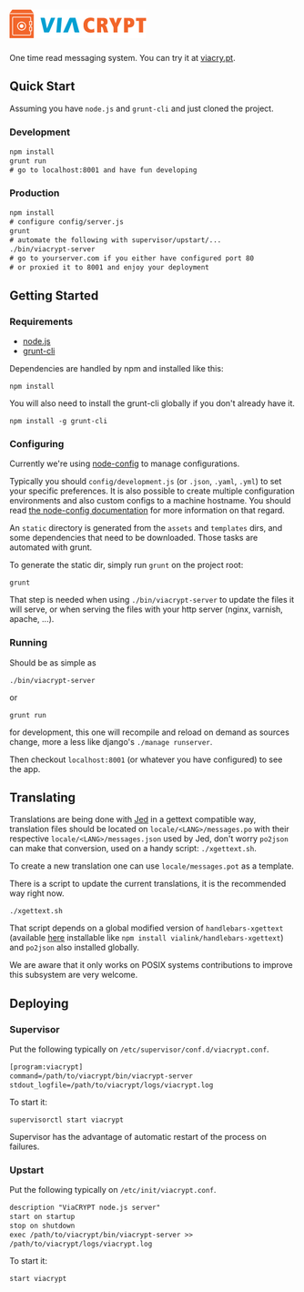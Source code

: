 # [![ViaCRYPT](assets/img/logo.png)](https://viacry.pt/)

One time read messaging system. You can try it at [viacry.pt](https://viacry.pt/).

## Quick Start

Assuming you have `node.js` and `grunt-cli` and just cloned the project.

### Development

    npm install
    grunt run
    # go to localhost:8001 and have fun developing

### Production

    npm install
    # configure config/server.js
    grunt
    # automate the following with supervisor/upstart/...
    ./bin/viacrypt-server
    # go to yourserver.com if you either have configured port 80
    # or proxied it to 8001 and enjoy your deployment

## Getting Started

### Requirements

- [node.js](http://nodejs.org/)
- [grunt-cli](http://gruntjs.com/getting-started)

Dependencies are handled by npm and installed like this:

    npm install

You will also need to install the grunt-cli globally if you don't already have it.

    npm install -g grunt-cli

### Configuring

Currently we're using [node-config](http://lorenwest.github.io/node-config/latest/) to manage
configurations.

Typically you should `config/development.js` (or `.json`, `.yaml`, `.yml`) to set your specific
preferences. It is also possible to create multiple configuration environments and also custom
configs to a machine hostname. You should read [the node-config documentation](http://lorenwest.github.io/node-config/latest/)
for more information on that regard.

An `static` directory is generated from the `assets` and `templates` dirs, and some dependencies
that need to be downloaded. Those tasks are automated with grunt.

To generate the static dir, simply run `grunt` on the project root:

    grunt

That step is needed when using `./bin/viacrypt-server` to update the files it will serve, or when
serving the files with your http server (nginx, varnish, apache, ...).

### Running

Should be as simple as

    ./bin/viacrypt-server

or

    grunt run

for development, this one will recompile and reload on demand as sources change, more a less like
django's `./manage runserver`.

Then checkout `localhost:8001` (or whatever you have configured) to see the app.

## Translating

Translations are being done with [Jed](http://slexaxton.github.io/Jed/) in a gettext compatible way,
translation files should be located on `locale/<LANG>/messages.po` with their respective
`locale/<LANG>/messages.json` used by Jed, don't worry `po2json` can make that conversion, used on
a handy script: `./xgettext.sh`.

To create a new translation one can use `locale/messages.pot` as a template.

There is a script to update the current translations, it is the recommended way right now.

    ./xgettext.sh

That script depends on a global modified version of `handlebars-xgettext`
(available [here](https://github.com/vialink/handlebars-xgettext) installable like `npm install vialink/handlebars-xgettext`)
and `po2json` also installed globally.

We are aware that it only works on POSIX systems contributions to improve this subsystem are very welcome.

## Deploying

### Supervisor

Put the following typically on `/etc/supervisor/conf.d/viacrypt.conf`.

    [program:viacrypt]
    command=/path/to/viacrypt/bin/viacrypt-server
    stdout_logfile=/path/to/viacrypt/logs/viacrypt.log

To start it:

    supervisorctl start viacrypt

Supervisor has the advantage of automatic restart of the process on failures.

### Upstart

Put the following typically on `/etc/init/viacrypt.conf`.

    description "ViaCRYPT node.js server"
    start on startup
    stop on shutdown
    exec /path/to/viacrypt/bin/viacrypt-server >> /path/to/viacrypt/logs/viacrypt.log

To start it:

    start viacrypt
